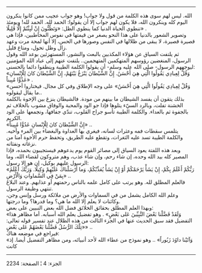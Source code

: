 ------------------------------------------------------------------------

الله. ليس لهم سوى هذه الكلمة من قول ولا جواب! وهو جواب عجيب ممن كانوا
ينكرون اليوم كله وينكرون الله، فلا يكون لهم جواب إلا أن يقولوا: الحمد
لله. الحمد لله! ويومئذ تنطوي الحياة الدنيا كما ينطوي الظل: «وَتَظُنُّونَ إِنْ
لَبِثْتُمْ إِلَّا قَلِيلًا» .  
وتصوير الشعور بالدنيا على هذا النحو يصغر من قيمتها في نفوس المخاطبين،
فإذا هي قصيرة قصيرة، لا يبقى من ظلالها في النفس وصورها في الحس، إلا أنها
لمحة مرت وعهد زال وظل تحول، ومتاع قليل.  
ثم يلتفت السياق عن هؤلاء المكذبين بالبعث والنشور، المستهزئين بوعد الله
وقول الرسول، المنغضين رؤوسهم المتهكمين المتهجمين.. يلتفت عنهم إلى عباد
الله المؤمنين ليوجههم الرسول- صلى الله عليه وسلم- أن يقولوا الكلمة
الطيبة وينطقوا دائما بالحسنى:  
«وَقُلْ لِعِبادِي يَقُولُوا الَّتِي هِيَ أَحْسَنُ. إِنَّ الشَّيْطانَ يَنْزَغُ بَيْنَهُمْ، إِنَّ الشَّيْطانَ كانَ
لِلْإِنْسانِ عَدُوًّا مُبِيناً» .  
«وَقُلْ لِعِبادِي يَقُولُوا الَّتِي هِيَ أَحْسَنُ» على وجه الإطلاق وفي كل مجال. فيختاروا
أحسن ما يقال ليقولوه..  
بذلك يتقون أن يفسد الشيطان ما بينهم من مودة. فالشيطان ينزغ بين الإخوة
بالكلمة الخشنة تفلت، وبالرد السيّء يتلوها فإذا جو الود والمحبة والوفاق
مشوب بالخلاف ثم بالجفوة ثم بالعداء. والكلمة الطيبة تأسو جراح القلوب،
تندّي جفافها، وتجمعها على الود الكريم.  
«إِنَّ الشَّيْطانَ كانَ لِلْإِنْسانِ عَدُوًّا مُبِيناً» ..  
يتلمس سقطات فمه وعثرات لسانه، فيغري بها العداوة والبغضاء بين المرء
وأخيه. والكلمة الطيبة تسد عليه الثغرات، وتقطع عليه الطريق، وتحفظ حرم
الأخوة آمنا من نزغاته ونفثاته.  
وبعد هذه اللفتة يعود السياق إلى مصائر القوم يوم يدعوهم فيستجيبون بحمده،
فإذا المصير كله بيد الله وحده، إن شاء رحم، وإن شاء عذب، وهم متروكون
لقضاء الله، وما الرسول عليهم بوكيل، إن هو إلا رسول:  
«رَبُّكُمْ أَعْلَمُ بِكُمْ، إِنْ يَشَأْ يَرْحَمْكُمْ أَوْ إِنْ يَشَأْ يُعَذِّبْكُمْ، وَما أَرْسَلْناكَ عَلَيْهِمْ وَكِيلًا.
وَرَبُّكَ أَعْلَمُ بِمَنْ فِي السَّماواتِ وَالْأَرْضِ» ..  
فالعلم المطلق لله. وهو يرتب على كامل علمه بالناس رحمتهم أو عذابهم. وعند
البلاغ تنتهي وظيفة الرسول.  
وعلم الله الكامل يشمل من في السماوات والأرض من ملائكة ورسل وإنس وجن،
وكائنات لا يعلم إلا الله ما هي؟ وما قدرها؟ وما درجتها.  
وبهذا العلم المطلق بحقائق الخلائق فضل الله بعض النبيين على بعض:  
«وَلَقَدْ فَضَّلْنا بَعْضَ النَّبِيِّينَ عَلى بَعْضٍ» . وهو تفضيل يعلم الله أسبابه. أما مظاهر
هذا التفضيل فقد سبق الحديث عنها في الجزء الثالث من هذه الظلال عند تفسير
قوله تعالى: «تِلْكَ الرُّسُلُ فَضَّلْنا بَعْضَهُمْ عَلى بَعْضٍ» ..  
فيراجع في موضعه هناك:  
«وَآتَيْنا داوُدَ زَبُوراً» .. وهو نموذج من عطاء الله لأحد أنبيائه، ومن مظاهر
التفضيل أيضا. إذ كانت

------------------------------------------------------------------------

الجزء: 4 ¦ الصفحة: 2234
